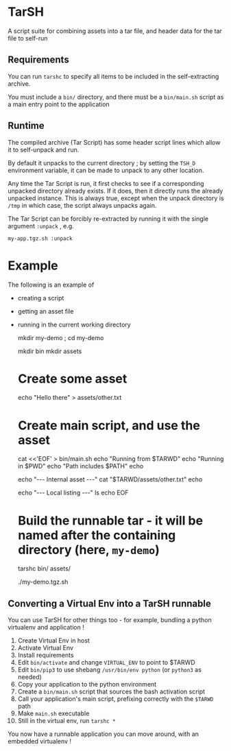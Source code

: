 # TarSH

A script suite for combining assets into a tar file, and header data for the tar file to self-run

## Requirements

You can run `tarshc` to specify all items to be included in the self-extracting archive.

You must include a `bin/` directory, and there must be a `bin/main.sh` script as a main entry point to the application

## Runtime

The compiled archive (Tar Script) has some header script lines which allow it to self-unpack and run.

By default it unpacks to the current directory ; by setting the `TSH_D` environment variable, it can be made to unpack to any other location.

Any time the Tar Script is run, it first checks to see if a corresponding unpacked directory already exists. If it does, then it directly runs the already unpacked instance. This is always true, except when the unpack directory is `/tmp` in which case, the script always unpacks again.

The Tar Script can be forcibly re-extracted by running it with the single argument `:unpack` , e.g.

	my-app.tgz.sh :unpack

# Example

The following is an example of

* creating a script
* getting an asset file
* running in the current working directory


	mkdir my-demo ; cd my-demo

	mkdir bin
	mkdir assets

	# Create some asset
	echo "Hello there" > assets/other.txt

	# Create main script, and use the asset
	cat <<'EOF' > bin/main.sh
	echo "Running from $TARWD"
	echo "Running in $PWD"
	echo "Path includes $PATH"
	echo

	echo "--- Internal asset ---"
	cat "$TARWD/assets/other.txt"
	echo

	echo "--- Local listing ---"
	ls
	echo
	EOF



	# Build the runnable tar - it will be named after the containing directory (here, `my-demo`)
	tarshc bin/ assets/

	./my-demo.tgz.sh

## Converting a Virtual Env into a TarSH runnable

You can use TarSH for other things too - for example, bundling a python virtualenv and application !

1. Create Virtual Env in host
2. Activate Virtual Env
3. Install requirements
4. Edit `bin/activate` and change `VIRTUAL_ENV` to point to $TARWD
5. Edit `bin/pip3` to use shebang `/usr/bin/env python` (or `python3` as needed)
6. Copy your application to the python environment
7. Create a `bin/main.sh` script that sources the bash activation script
8. Call your application's main script, prefixing correctly with the `$TARWD` path
9. Make `main.sh` executable
10. Still in the virtual env, run `tarshc *`

You now have a runnable application you can move around, with an embedded virtualenv !


